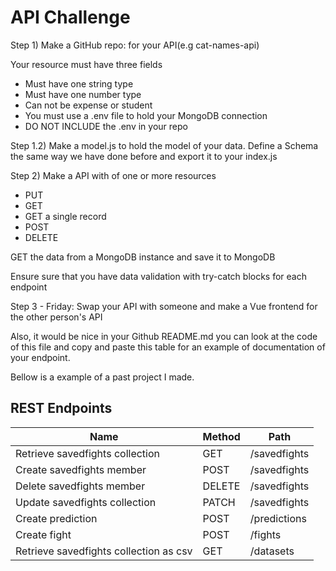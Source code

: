 # API Challenge

Step 1)
Make a GitHub repo: for your API(e.g cat-names-api)

Your resource must have three fields
- Must have one string type
- Must have one number type
- Can not be expense or student
- You must use a .env file to hold your MongoDB connection
- DO NOT INCLUDE the .env in your repo

Step 1.2)
Make a model.js to hold the model of your data. Define a Schema the same way we have done before and export it to your index.js

Step 2)
Make a API with of one or more resources
  - PUT
  - GET
  - GET a single record
  - POST
  - DELETE

GET the data from a MongoDB instance and save it to MongoDB

Ensure sure that you have data validation with try-catch blocks for each endpoint

Step 3 - Friday:
Swap your API with someone and make a Vue frontend for the other person's API

Also, it would be nice in your Github README.md you can look at the code of this file and copy and paste this table for an example of documentation of your endpoint.

Bellow is a example of a past project I made.


## REST Endpoints
Name                           | Method | Path
-------------------------------|--------|------------------
Retrieve savedfights collection| GET   | /savedfights
Create savedfights member| POST   | /savedfights
Delete savedfights member| DELETE  | /savedfights<id>
Update savedfights collection| PATCH  | /savedfights
Create prediction| POST  | /predictions
Create fight| POST  | /fights
Retrieve savedfights collection as csv| GET  | /datasets

